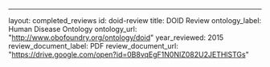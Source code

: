 ---
layout: completed_reviews
id: doid-review
title: DOID Review
ontology_label: Human Disease Ontology
ontology_url: "http://www.obofoundry.org/ontology/doid"
year_reviewed: 2015
review_document_label: PDF
review_document_url: "https://drive.google.com/open?id=0B8vqEgF1N0NIZ082U2JETHlSTGs"